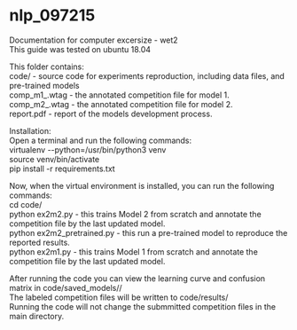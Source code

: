 # nlp_097215
Documentation for computer excersize - wet2  
This guide was tested on ubuntu 18.04  

This folder contains:  
	code/ -  source code for experiments reproduction, including data files, and pre-trained models  
	comp_m1_<id>.wtag - the annotated competition file for model 1.  
	comp_m2_<id>.wtag - the annotated competition file for model 2.  
	report.pdf - report of the models development process.  

Installation:  
Open a terminal and run the following commands:  
	virtualenv --python=/usr/bin/python3 venv  
	source venv/bin/activate  
	pip install -r requirements.txt  
	
Now, when the virtual environment is installed, you can run the following commands:  
	cd code/  
	python ex2m2.py                    - this trains Model 2 from scratch and annotate the competition file by the last updated model.  
	python ex2m2_pretrained.py    - this run a pre-trained model to reproduce the reported results.  
	python ex2m1.py                    - this trains Model 1 from scratch and annotate the competition file by the last updated model.  
	
After running the code you can view the learning curve and confusion matrix in code/saved_models/<date>/  
The labeled competition files will be written to code/results/  
Running the code will not change the submmitted competition files in the main directory.  

